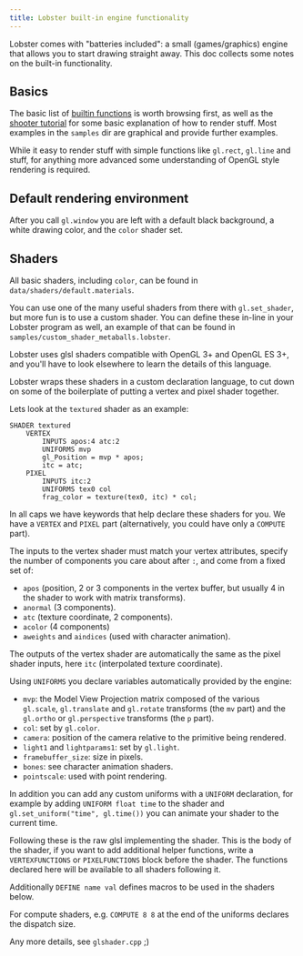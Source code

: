 ```yaml
---
title: Lobster built-in engine functionality
---
```


Lobster comes with "batteries included": a small (games/graphics) engine that allows you to start
drawing straight away. This doc collects some notes on the built-in functionality.

Basics
------
The basic list of [builtin functions](builtin_functions_reference.html) is worth
browsing first, as well as the [shooter tutorial](shooter_tutorial.html)
for some basic explanation of how to render stuff. Most examples in the `samples` dir
are graphical and provide further examples.

While it easy to render stuff with simple functions like `gl.rect`, `gl.line`
and stuff, for anything more advanced some understanding of OpenGL style
rendering is required.

Default rendering environment
----------------------------
After you call `gl.window` you are left with a default black background,
a white drawing color, and the `color` shader set.

Shaders
-------
All basic shaders, including `color`, can be found in `data/shaders/default.materials`.

You can use one of the many useful shaders from there with `gl.set_shader`,
but more fun is to use a custom shader. You can define these in-line in
your Lobster program as well, an example of that can be found in
`samples/custom_shader_metaballs.lobster`.

Lobster uses glsl shaders compatible with OpenGL 3+ and OpenGL ES 3+,
and you'll have to look elsewhere to learn the details of this language.

Lobster wraps these shaders in a custom declaration language, to cut down on
some of the boilerplate of putting a vertex and pixel shader together.

Lets look at the `textured` shader as an example:

```
SHADER textured
    VERTEX
        INPUTS apos:4 atc:2
        UNIFORMS mvp
        gl_Position = mvp * apos;
        itc = atc;
    PIXEL
        INPUTS itc:2
        UNIFORMS tex0 col
        frag_color = texture(tex0, itc) * col;
```

In all caps we have keywords that help declare these shaders for you.
We have a `VERTEX` and `PIXEL` part (alternatively, you could have only
a `COMPUTE` part).

The inputs to the vertex shader must match your vertex attributes, specify the
number of components you care about after `:`, and come from a fixed set of:

* `apos` (position, 2 or 3 components in the vertex buffer, but usually 4 in
  the shader to work with matrix transforms).
* `anormal` (3 components).
* `atc` (texture coordinate, 2 components).
* `acolor` (4 components)
* `aweights` and `aindices` (used with character animation).

The outputs of the vertex shader are automatically the same as the pixel
shader inputs, here `itc` (interpolated texture coordinate).

Using `UNIFORMS` you declare variables automatically provided by the engine:

* `mvp`: the Model View Projection matrix composed of the various `gl.scale`,
  `gl.translate` and `gl.rotate` transforms (the `mv` part) and the `gl.ortho`
  or `gl.perspective` transforms (the `p` part).
* `col`: set by `gl.color`.
* `camera`: position of the camera relative to the primitive being rendered.
* `light1` and `lightparams1`: set by `gl.light`.
* `framebuffer_size`: size in pixels.
* `bones`: see character animation shaders.
* `pointscale`: used with point rendering.

In addition you can add any custom uniforms with a `UNIFORM` declaration, for
example by adding `UNIFORM float time` to the shader and
`gl.set_uniform("time", gl.time())` you can animate your shader to the
current time.

Following these is the raw glsl implementing the shader. This is the body
of the shader, if you want to add additional helper functions, write
a `VERTEXFUNCTIONS` or `PIXELFUNCTIONS` block before the shader. The
functions declared here will be available to all shaders following it.

Additionally `DEFINE name val` defines macros to be used in the shaders below.

For compute shaders, e.g. `COMPUTE 8 8` at the end of the uniforms declares
the dispatch size.

Any more details, see `glshader.cpp` ;)
